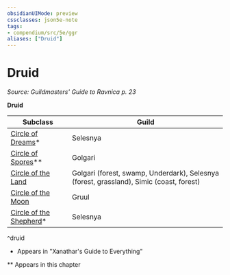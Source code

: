 ```yaml
---
obsidianUIMode: preview
cssclasses: json5e-note
tags:
- compendium/src/5e/ggr
aliases: ["Druid"]
---
```

# Druid
*Source: Guildmasters' Guide to Ravnica p. 23* 

**Druid**

| Subclass | Guild |
|----------|-------|
| [Circle of Dreams](/Systems/5e/classes/druid-circle-of-dreams-xge.md)* | Selesnya |
| [Circle of Spores](/Systems/5e/classes/druid-circle-of-spores-tce.md)** | Golgari |
| [Circle of the Land](/Systems/5e/classes/druid-circle-of-the-land.md) | Golgari (forest, swamp, Underdark), Selesnya (forest, grassland), Simic (coast, forest) |
| [Circle of the Moon](/Systems/5e/classes/druid-circle-of-the-moon.md) | Gruul |
| [Circle of the Shepherd](/Systems/5e/classes/druid-circle-of-the-shepherd-xge.md)* | Selesnya |
^druid

* Appears in "Xanathar's Guide to Everything"

** Appears in this chapter